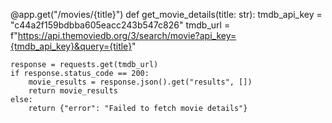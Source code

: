 @app.get("/movies/{title}")
def get_movie_details(title: str):
    tmdb_api_key = "c44a2f159bdbba605eacc243b547c826"
    tmdb_url = f"https://api.themoviedb.org/3/search/movie?api_key={tmdb_api_key}&query={title}"

    response = requests.get(tmdb_url)
    if response.status_code == 200:
        movie_results = response.json().get("results", [])
        return movie_results
    else:
        return {"error": "Failed to fetch movie details"}
